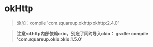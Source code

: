 # okHttp
>添加：compile 'com.squareup.okhttp:okhttp:2.4.0'

>**注意:okhttp内部依赖okio，别忘了同时导入okio：
gradle: compile 'com.squareup.okio:okio:1.5.0'**

